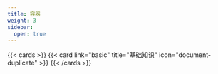 ```yaml
---
title: 容器
weight: 3
sidebar:
  open: true
---
```


{{< cards >}}
{{< card link="basic" title="基础知识" icon="document-duplicate" >}}
{{< /cards >}}
